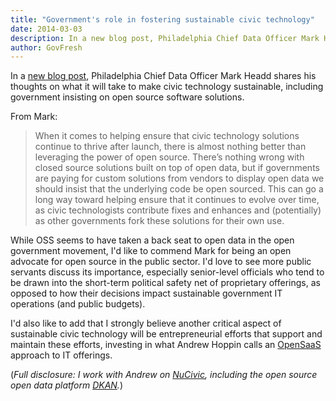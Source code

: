 ```yaml
---
title: "Government's role in fostering sustainable civic technology"
date: 2014-03-03
description: In a new blog post, Philadelphia Chief Data Officer Mark Headd shares his thoughts on what it will take to make civic technology sustainable, including government insisting on open source software solutions.
author: GovFresh
---
```


In a <a href="http://civic.io/2014/03/02/on-sustainable-civic-technology/">new blog post</a>, Philadelphia Chief Data Officer Mark Headd shares his thoughts on what it will take to make civic technology sustainable, including government insisting on open source software solutions.

<!--more-->

From Mark:

<blockquote>When it comes to helping ensure that civic technology solutions continue to thrive after launch, there is almost nothing better than leveraging the power of open source. There’s nothing wrong with closed source solutions built on top of open data, but if governments are paying for custom solutions from vendors to display open data we should insist that the underlying code be open sourced. This can go a long way toward helping ensure that it continues to evolve over time, as civic technologists contribute fixes and enhances and (potentially) as other governments fork these solutions for their own use.</blockquote>

While OSS seems to have taken a back seat to open data in the open government movement, I'd like to commend Mark for being an open advocate for open source in the public sector. I'd love to see more public servants discuss its importance, especially senior-level officials who tend to be drawn into the short-term political safety net of proprietary offerings, as opposed to how their decisions impact sustainable government IT operations (and public budgets).

I'd also like to add that I strongly believe another critical aspect of sustainable civic technology will be entrepreneurial efforts that support and maintain these efforts, investing in what Andrew Hoppin calls an <a href="http://opensource.com/government/14/1/opensaas-and-government-innovation">OpenSaaS</a> approach to IT offerings.

(<em>Full disclosure: I work with Andrew on <a href="http://nucivic.com">NuCivic</a>, including the open source open data platform <a href="http://nucivic.com/dkan">DKAN</a>.</em>)
